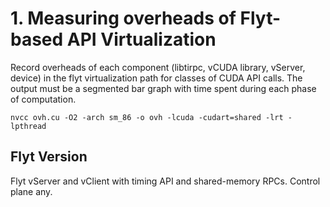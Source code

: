 # 1. Measuring overheads of Flyt-based API Virtualization
Record overheads of each component (libtirpc, vCUDA library, vServer, device) in the flyt virtualization path
for classes of CUDA API calls. The output must be a segmented bar graph with time spent during each phase
of computation.

`nvcc ovh.cu -O2 -arch sm_86 -o ovh -lcuda -cudart=shared -lrt -lpthread`

Flyt Version
---
Flyt vServer and vClient with timing API and shared-memory RPCs. Control plane any.

